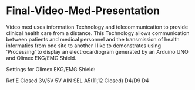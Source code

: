 # Final-Video-Med-Presentation


Video med uses information Technology and telecommunication to provide clinical health care from a distance. 
This Technology allows communication between patients and medical personnel and the transmission of health informatics 
from one site to another
I like to demonstrates using  ‘Processing’   to display an electrocardiogram generated by an Arduino UNO and Olimex EKG/EMG Shield.

Settings for Olimex EKG/EMG Shield:

Ref E      Closed
3V/5V      5V
AIN SEL    A5(11,12 Closed)
D4/D9      D4

